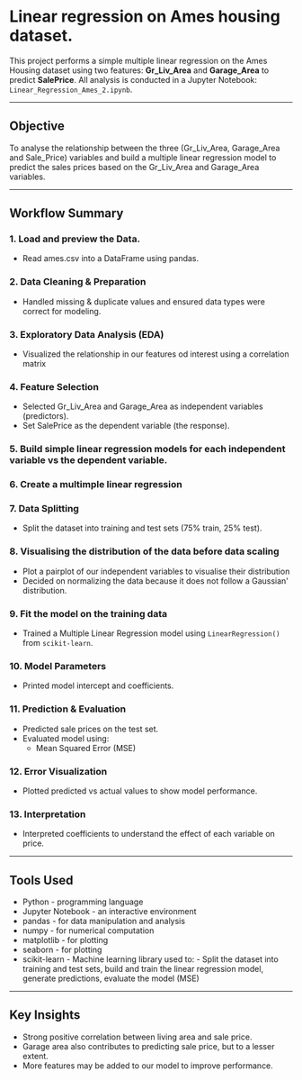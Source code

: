# Linear regression on Ames housing dataset.
This project performs a simple multiple linear regression on the Ames Housing dataset using two features: **Gr_Liv_Area** and **Garage_Area** to predict **SalePrice**. 
All analysis is conducted in a Jupyter Notebook: `Linear_Regression_Ames_2.ipynb`.

---

##  Objective

To analyse the relationship between the three (Gr_Liv_Area, Garage_Area and Sale_Price) variables and build a multiple linear regression model to predict
the sales prices based on the Gr_Liv_Area and Garage_Area variables.

---

## Workflow Summary

### 1. Load and preview the Data.
- Read ames.csv into a DataFrame using pandas.

### 2. Data Cleaning & Preparation
- Handled missing & duplicate values and ensured data types were correct for modeling.

### 3. Exploratory Data Analysis (EDA)
- Visualized the relationship in our features od interest using a correlation matrix

### 4. Feature Selection
- Selected Gr_Liv_Area and Garage_Area as independent variables (predictors).
- Set SalePrice as the dependent variable (the response).

### 5. Build simple linear regression models for each independent variable vs the dependent variable.

### 6. Create a multimple linear regression

### 7. Data Splitting
- Split the dataset into training and test sets (75% train, 25% test).

### 8. Visualising the distribution of the data before data scaling
- Plot a pairplot of our independent variables to visualise their distribution
- Decided on normalizing the data because it does not follow a Gaussian' distribution.


### 9. Fit the model on the training data
- Trained a Multiple Linear Regression model using `LinearRegression()` from `scikit-learn`.

### 10. Model Parameters
- Printed model intercept and coefficients.

### 11. Prediction & Evaluation
- Predicted sale prices on the test set.
- Evaluated model using:
  - Mean Squared Error (MSE)
  
### 12. Error Visualization
- Plotted predicted vs actual values to show model performance.

### 13. Interpretation
- Interpreted coefficients to understand the effect of each variable on price.

---

## Tools Used

- Python              - programming language
- Jupyter Notebook    - an interactive environment
- pandas              - for data manipulation and analysis
- numpy               - for numerical computation
- matplotlib          - for plotting
- seaborn             - for plotting
- scikit-learn        - Machine learning library used to: - Split the dataset into training and test sets, build and train the linear regression model, generate predictions, evaluate the model (MSE)

---

## Key Insights

- Strong positive correlation between living area and sale price.
- Garage area also contributes to predicting sale price, but to a lesser extent.
- More features may be added to our model to improve performance.
